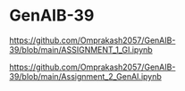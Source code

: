 # GenAIB-39
https://github.com/Omprakash2057/GenAIB-39/blob/main/ASSIGNMENT_1_GI.ipynb

https://github.com/Omprakash2057/GenAIB-39/blob/main/Assignment_2_GenAI.ipynb
